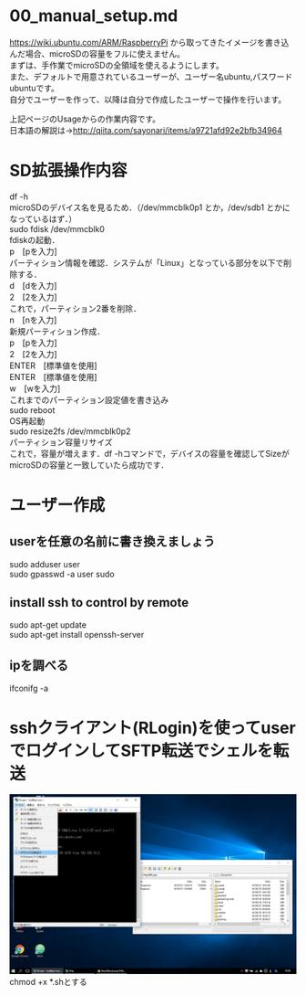 # 00_manual_setup.md
https://wiki.ubuntu.com/ARM/RaspberryPi
から取ってきたイメージを書き込んだ場合、microSDの容量をフルに使えません。  
まずは、手作業でmicroSDの全領域を使えるようにします。  
また、デフォルトで用意されているユーザーが、ユーザー名ubuntu,パスワードubuntuです。  
自分でユーザーを作って、以降は自分で作成したユーザーで操作を行います。  

上記ページのUsageからの作業内容です。  
日本語の解説は→http://qiita.com/sayonari/items/a9721afd92e2bfb34964  

# SD拡張操作内容
df -h  
 microSDのデバイス名を見るため．（/dev/mmcblk0p1 とか，/dev/sdb1 とかになっているはず．）  
sudo fdisk /dev/mmcblk0  
 fdiskの起動．  
p　[pを入力]  
 パーティション情報を確認．システムが「Linux」となっている部分を以下で削除する．  
d　[dを入力]  
2　[2を入力]  
 これで，パーティション2番を削除．  
n　[nを入力]  
 新規パーティション作成．  
p　[pを入力]  
2　[2を入力]  
ENTER　[標準値を使用]  
ENTER　[標準値を使用]  
w　[wを入力]  
 これまでのパーティション設定値を書き込み  
sudo reboot  
 OS再起動  
sudo resize2fs /dev/mmcblk0p2  
 パーティション容量リサイズ  
 これで，容量が増えます．df -hコマンドで，デバイスの容量を確認してSizeがmicroSDの容量と一致していたら成功です．  

# ユーザー作成
## userを任意の名前に書き換えましょう
sudo adduser user  
sudo gpasswd -a user sudo  

## install ssh to control by remote
sudo apt-get update  
sudo apt-get install openssh-server  

## ipを調べる
ifconifg -a  

# sshクライアント(RLogin)を使ってuserでログインしてSFTP転送でシェルを転送
![SFTPファイル転送](./img/sftp.jpg "SFTPファイル転送")  
chmod +x *.shとする
